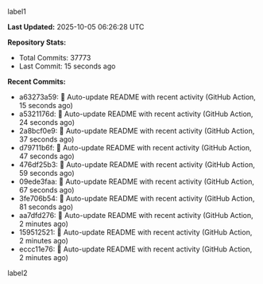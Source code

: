 
label1 
<!-- ACTIVITY_START -->
**Last Updated:** 2025-10-05 06:26:28 UTC

**Repository Stats:**
- Total Commits: 37773
- Last Commit: 15 seconds ago

**Recent Commits:**
- a63273a59: 🤖 Auto-update README with recent activity (GitHub Action, 15 seconds ago)
- a5321176d: 🤖 Auto-update README with recent activity (GitHub Action, 24 seconds ago)
- 2a8bcf0e9: 🤖 Auto-update README with recent activity (GitHub Action, 37 seconds ago)
- d79711b6f: 🤖 Auto-update README with recent activity (GitHub Action, 47 seconds ago)
- 476df25b3: 🤖 Auto-update README with recent activity (GitHub Action, 59 seconds ago)
- 09ede3faa: 🤖 Auto-update README with recent activity (GitHub Action, 67 seconds ago)
- 3fe706b54: 🤖 Auto-update README with recent activity (GitHub Action, 81 seconds ago)
- aa7dfd276: 🤖 Auto-update README with recent activity (GitHub Action, 2 minutes ago)
- 159512521: 🤖 Auto-update README with recent activity (GitHub Action, 2 minutes ago)
- eccc11e76: 🤖 Auto-update README with recent activity (GitHub Action, 2 minutes ago)
<!-- ACTIVITY_END -->

label2
